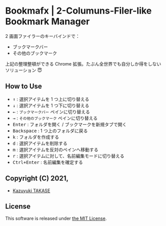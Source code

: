 Bookmafx | 2-Columuns-Filer-like Bookmark Manager
===============================================================================

2 画面ファイラーのキーバインドで：

- ブックマークバー
- その他のブックマーク

上記の整理整頓ができる Chrome 拡張。たぶん全世界でも自分しか得をしないソリューション 😇

## How to Use

- <kbd><kbd>↑</kbd></kbd> : 選択アイテムを 1 つ上に切り替える
- <kbd><kbd>↓</kbd></kbd> : 選択アイテムを 1 つ下に切り替える
- <kbd><kbd>←</kbd></kbd> : `ブックマークバー` ペインに切り替える
- <kbd><kbd>→</kbd></kbd> : `その他のブックマーク` ペインに切り替える
- <kbd><kbd>Enter</kbd></kbd> : フォルダを開く / ブックマークを新規タブで開く
- <kbd><kbd>Backspace</kbd></kbd> : 1 つ上のフォルダに戻る
- <kbd><kbd>k</kbd></kbd> : フォルダを作成する
- <kbd><kbd>d</kbd></kbd> : 選択アイテムを削除する
- <kbd><kbd>m</kbd></kbd> : 選択アイテムを反対のペインへ移動する
- <kbd><kbd>r</kbd></kbd> : 選択アイテムに対して、名前編集モードに切り替える
- <kbd><kbd>Ctrl</kbd>+<kbd>Enter</kbd></kbd> : 名前編集を確定する

## Copyright (C) 2021,

- [Kazuyuki TAKASE](https://github.com/Guvalif)

## License

This software is released under [the MIT License](http://opensource.org/licenses/mit-license.php).
